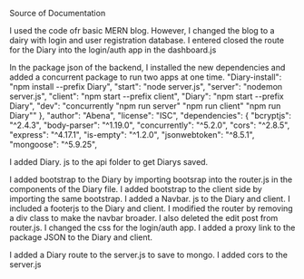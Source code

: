 Source of Documentation

I used the code ofr basic MERN blog. However, I changed the blog to a dairy with login and user
 registration database.
I entered closed the route for the Diary into the login/auth app in the dashboard.js

In the package json of the backend, I installed the new dependencies and added a concurrent package to run two apps at one time.
"Diary-install": "npm install --prefix Diary",
    "start": "node server.js",
    "server": "nodemon server.js",
    "client": "npm start --prefix client",
"Diary": "npm start --prefix Diary",
    "dev": "concurrently \"npm run server\" \"npm run client\" \"npm run Diary\""
  },
  "author": "Abena",
  "license": "ISC",
  "dependencies": {
    "bcryptjs": "^2.4.3",
    "body-parser": "^1.19.0",
    "concurrently": "^5.2.0",
    "cors": "^2.8.5",
    "express": "^4.17.1",
    "is-empty": "^1.2.0",
    "jsonwebtoken": "^8.5.1",
    "mongoose": "^5.9.25",

I added Diary. js to the api folder to get Diarys saved. 

I added bootstrap to the Diary by importing bootsrap into the router.js in the components of the Diary file.
I added bootstrap to the client side by importing the same bootstrap. I added a Navbar. js to the Diary and client. I included a footerjs to the Diary and client.
I modified the router by removing a div class to make the navbar broader. I also deleted the edit post from router.js. I changed the css for the login/auth app.
I added a proxy link to the package JSON to the Diary and client.

I added a Diary route to the server.js to save to mongo. I added cors to the server.js
